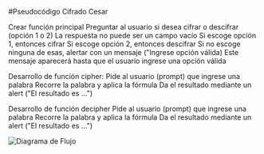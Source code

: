 #Pseudocódigo Cifrado Cesar

Crear función principal
Preguntar al usuario si desea cifrar o descifrar (opción 1 o 2)
La respuesta no puede ser un campo vacío
Si escoge opción 1, entonces cifrar
Si escoge opción 2, entonces descifrar
Si no escoge ninguna de esas, alertar con un mensaje ("Ingrese opción válida)
Este mensaje aparecerá hasta que el usuario ingrese una opción válida

Desarrollo de función cipher:
Pide al usuario (prompt) que ingrese una palabra
Recorre la palabra y aplica la fórmula
Da el resultado mediante un alert ("El resultado es ...")

Desarrollo de función decipher
Pide al usuario (prompt) que ingrese una palabra
Recorre la palabra y aplica la fórmula
Da el resultado mediante un alert ("El resultado es ...")



![Diagrama de Flujo](https://i.imgur.com/cZ1DB8b.jpg?raw=true)
